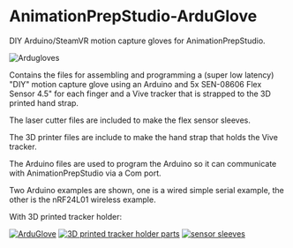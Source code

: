 # AnimationPrepStudio-ArduGlove
DIY Arduino/SteamVR motion capture gloves for AnimationPrepStudio. 

![Ardugloves](https://i.imgur.com/vwMuW43.png)

Contains the files for assembling and programming a (super low latency) "DIY" motion capture glove using an Arduino and 5x SEN-08606 Flex Sensor 4.5" for each finger and a Vive tracker that is strapped to the 3D printed hand strap.

The laser cutter files are included to make the flex sensor sleeves.

The 3D printer files are include to make the hand strap that holds the Vive tracker.

The Arduino files are used to program the Arduino so it can communicate with AnimationPrepStudio via a Com port.

Two Arduino examples are shown, one is a wired simple serial example, the other is the nRF24L01 wireless example.


With 3D printed tracker holder:

[![ArduGlove](https://i.imgur.com/UHsH0TFm.png)](https://i.imgur.com/UHsH0TF.png) [![3D printed tracker holder parts](https://i.imgur.com/Iv2EuKum.png)](https://i.imgur.com/Iv2EuKu.png) [![sensor sleeves](https://i.imgur.com/undYzGym.jpg)](https://i.imgur.com/undYzGy.jpg)
